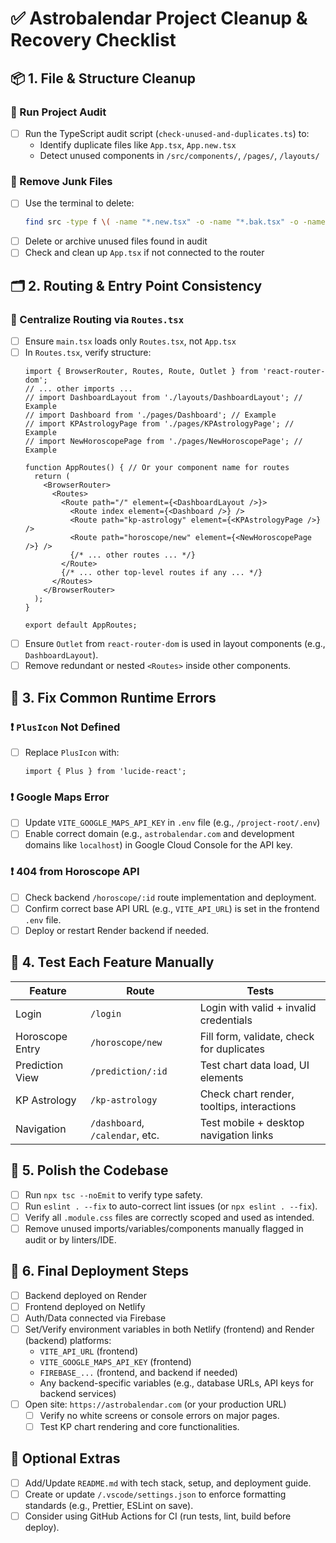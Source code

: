 # ✅ Astrobalendar Project Cleanup & Recovery Checklist

## 📦 1. File & Structure Cleanup

### 🔹 Run Project Audit
- [ ] Run the TypeScript audit script (`check-unused-and-duplicates.ts`) to:
  - Identify duplicate files like `App.tsx`, `App.new.tsx`
  - Detect unused components in `/src/components/`, `/pages/`, `/layouts/`

### 🔹 Remove Junk Files
- [ ] Use the terminal to delete:
  ```bash
  find src -type f \( -name "*.new.tsx" -o -name "*.bak.tsx" -o -name "*.test.tsx" \) -delete
  ```
- [ ] Delete or archive unused files found in audit
- [ ] Check and clean up `App.tsx` if not connected to the router

## 🗂️ 2. Routing & Entry Point Consistency

### 🔹 Centralize Routing via `Routes.tsx`
- [ ] Ensure `main.tsx` loads only `Routes.tsx`, not `App.tsx`
- [ ] In `Routes.tsx`, verify structure:
  ```tsx
  import { BrowserRouter, Routes, Route, Outlet } from 'react-router-dom';
  // ... other imports ...
  // import DashboardLayout from './layouts/DashboardLayout'; // Example
  // import Dashboard from './pages/Dashboard'; // Example
  // import KPAstrologyPage from './pages/KPAstrologyPage'; // Example
  // import NewHoroscopePage from './pages/NewHoroscopePage'; // Example

  function AppRoutes() { // Or your component name for routes
    return (
      <BrowserRouter>
        <Routes>
          <Route path="/" element={<DashboardLayout />}>
            <Route index element={<Dashboard />} />
            <Route path="kp-astrology" element={<KPAstrologyPage />} />
            <Route path="horoscope/new" element={<NewHoroscopePage />} />
            {/* ... other routes ... */}
          </Route>
          {/* ... other top-level routes if any ... */}
        </Routes>
      </BrowserRouter>
    );
  }

  export default AppRoutes;
  ```
- [ ] Ensure `Outlet` from `react-router-dom` is used in layout components (e.g., `DashboardLayout`).
- [ ] Remove redundant or nested `<Routes>` inside other components.

## 🔄 3. Fix Common Runtime Errors

### ❗ `PlusIcon` Not Defined
- [ ] Replace `PlusIcon` with:
  ```tsx
  import { Plus } from 'lucide-react';
  ```

### ❗ Google Maps Error
- [ ] Update `VITE_GOOGLE_MAPS_API_KEY` in `.env` file (e.g., `/project-root/.env`)
- [ ] Enable correct domain (e.g., `astrobalendar.com` and development domains like `localhost`) in Google Cloud Console for the API key.

### ❗ 404 from Horoscope API
- [ ] Check backend `/horoscope/:id` route implementation and deployment.
- [ ] Confirm correct base API URL (e.g., `VITE_API_URL`) is set in the frontend `.env` file.
- [ ] Deploy or restart Render backend if needed.

## 🧪 4. Test Each Feature Manually

| Feature         | Route             | Tests                                     |
|-----------------|-------------------|-------------------------------------------|
| Login           | `/login`          | Login with valid + invalid credentials    |
| Horoscope Entry | `/horoscope/new`  | Fill form, validate, check for duplicates |
| Prediction View | `/prediction/:id` | Test chart data load, UI elements         |
| KP Astrology    | `/kp-astrology`   | Check chart render, tooltips, interactions|
| Navigation      | `/dashboard`, `/calendar`, etc. | Test mobile + desktop navigation links |

## 🧼 5. Polish the Codebase

- [ ] Run `npx tsc --noEmit` to verify type safety.
- [ ] Run `eslint . --fix` to auto-correct lint issues (or `npx eslint . --fix`).
- [ ] Verify all `.module.css` files are correctly scoped and used as intended.
- [ ] Remove unused imports/variables/components manually flagged in audit or by linters/IDE.

## 🚀 6. Final Deployment Steps

- [ ] Backend deployed on Render
- [ ] Frontend deployed on Netlify
- [ ] Auth/Data connected via Firebase
- [ ] Set/Verify environment variables in both Netlify (frontend) and Render (backend) platforms:
  - `VITE_API_URL` (frontend)
  - `VITE_GOOGLE_MAPS_API_KEY` (frontend)
  - `FIREBASE_...` (frontend, and backend if needed)
  - Any backend-specific variables (e.g., database URLs, API keys for backend services)
- [ ] Open site: `https://astrobalendar.com` (or your production URL)
  - [ ] Verify no white screens or console errors on major pages.
  - [ ] Test KP chart rendering and core functionalities.

## 📁 Optional Extras

- [ ] Add/Update `README.md` with tech stack, setup, and deployment guide.
- [ ] Create or update `/.vscode/settings.json` to enforce formatting standards (e.g., Prettier, ESLint on save).
- [ ] Consider using GitHub Actions for CI (run tests, lint, build before deploy).